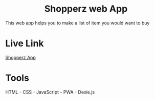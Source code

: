 <h1 align="center">Shopperz web App</h1>
This web app helps you to make a list of item you would want to buy 

<h1>Live Link</h1>
<a href="https://eric-obeng.github.io/MVP-Project/">Shopperz App</a>

<h1>Tools</h1> 
HTML - CSS - JavaScript - PWA - Dexie.js
